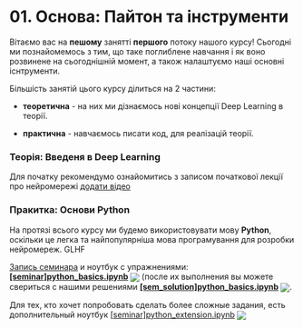 
# 01. Основа: Пайтон та інструменти

Вітаємо вас на **пешому** занятті **першого** потоку нашого курсу! Сьогодні ми познайомемось з тим, що таке поглиблене навчання і як воно розвинене на сьогоднішній момент, а також налаштуємо наші основні існтрументи.

Більшість занятій цього курсу ділиться на 2 частини:
* **теоретична** - на них ми дізнаємось нові концепції Deep Learning в теорії.

* **практична** - навчаємось писати код, для реалізацій теорії.


### Теорія: Введеня в Deep Learning

Для початку рекомендумо ознайомитись з записом початкової лекції про нейромережі [додати відео](https://www.youtube.com/watch?v=RviskFqwF3M)

### Пракитка: Основи Python

На протязі всього курсу ми будемо використовувати мову **Python**, оскільки це легка та найпопулярніша мова програмування для розробки нейромереж. GLHF


[Запись семинара](https://www.youtube.com/watch?v=At8_Sc7AQsg) и ноутбук с упражнениями: [**[seminar]python_basics.ipynb**](./[seminar]python_basics.ipynb) [<img src="https://colab.research.google.com/assets/colab-badge.svg" align="center">](https://colab.research.google.com/drive/1sWJxh1HFY6DBA-xKByCgtDMXKBadfGa2) (после их выполнения вы можете свериться с нашими решениями [__[sem_solution]python_basics.ipynb__](./[sem_solution]python_basics.ipynb) [<img src="https://colab.research.google.com/assets/colab-badge.svg" align="center">](https://colab.research.google.com/drive/1QjZH4cTq0UvudHge6vFjcWGQOTlZPbLh#scrollTo=uugRKJebGw4e). 

Для тех, кто хочет попробовать сделать более сложные задания, есть дополнительный ноутбук [[seminar]python_extension.ipynb](./[seminar]python_extension.ipynb) [<img src="https://colab.research.google.com/assets/colab-badge.svg" align="center">](https://colab.research.google.com/drive/1HNcANrXWmfki2ctJ3tDEBro56YXe2f9a#scrollTo=cglQ6JNB2d2v)

